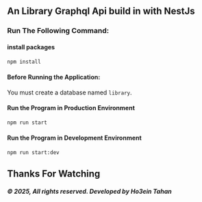 ##  An Library Graphql Api build in with NestJs

### Run The Following Command:

#### install packages
```bash
npm install
```

#### Before Running the Application:
You must create a database named `library`.

#### Run the Program in Production Environment
```bash
npm run start
```

#### Run the Program in Development Environment
```bash
npm run start:dev
```

## Thanks For Watching
##### © 2025, All rights reserved. Developed by Ho3ein Tahan